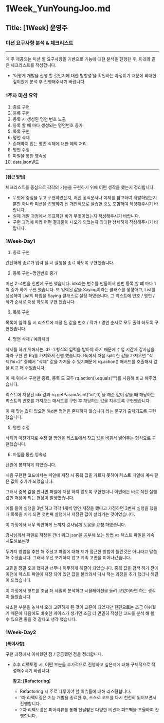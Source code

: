 # 1Week_YunYoungJoo.md

## Title: [1Week] 윤영주

### 미션 요구사항 분석 & 체크리스트

---

매 주 제공되는 미션 별 요구사항을 기반으로 기능에 대한 분석을 진행한 후, 아래와 같은 체크리스트를 작성합니다.

- ‘어떻게 개발을 진행 할 것인지에 대한 방향성’을 확인하는 과정이기 때문에 최대한 깊이있게 분석 후 진행해주시기 바랍니다.


### 1주차 미션 요약
1. 종료 구현
2. 등록 구현
3. 등록 시 생성된 명언 번호 노출
4. 등록 할 때 마다 생성되는 명언번호 증가
5. 목록 구현
6. 명언 삭제
7. 존재하지 않는 명언 삭제에 대한 예외 처리
8. 명언 수정
9. 파일을 통한 영속성
10. data.json빌드

---

**[접근 방법]**

체크리스트를 중심으로 각각의 기능을 구현하기 위해 어떤 생각을 했는지 정리합니다.

- 무엇에 중점을 두고 구현하였는지, 어떤 공식문서나 예제를 참고하여 개발하였는지 뿐만 아니라 미션을 진행하기 전 개인적으로 실습한 것도 포함하여 작성해주시기 바랍니다.
- 실제 개발 과정에서 목표하던 바가 무엇이었는지 작성해주시기 바랍니다.
- 구현 과정에 따라 어떤 결과물이 나오게 되었는지 최대한 상세하게 작성해주시기 바랍니다.

### 1Week-Day1
1. 종료 구현

간단하게 종료가 입력 될 시 실행을 종료 하도록 구현했습니다.

2. 등록 구현~명인번호 증가

미션 2~4번을 한번에 구현 했습니다. 
idx라는 변수를 만들어서 한번 등록 할 떄 마다 1씩 증가 하게 구현 했습니다.
또 입력된 값을 Saying이라는 클래스를 생성하고, List를 생성하여
List의 타입을 Saying 클래스로 설정 하였습니다.
그 리스트에 번호 / 명언 / 작가  순서로 저장 하도록 구현 했습니다.

3. 목록 구현

목록이 입력 될 시 리스트에 저장 된 값을
번호 / 작가 / 명언 순서로 모두 출력 하도록 구현했습니다.

4. 명언 삭제 / 예외처리

삭제를 하기 위해서는 id?=1 형식의 입력을 받아야 하기 때문에
수업 시간에 강사님을 따라 구현 한 Rq를 가져와서 진행 했습니다.
Rq에서 처음 split 한 값을 가져오면 "삭제?id=2" 중에서 "삭제" 값을 가져올 수 있기때문에
rq.action() 매서드를 호출해서 값을 비교 해 주었습니다.

이 때 위에서 구현한 종료, 등록 도 모두 rq.action().equals("")를 사용해 비교 해주었습니다.

리스트에 저장된 idx 값과 rq.getParamAsInt("id",0) 을 해준 값이
같을 때 해당하는 리스트의 번호를 가져오는 매서드를 구현 후
해당하는 값을 지우도록 구현했습니다.

이 때 맞는 값이 없으면 %d번 명언은 존재하지 않습니다 라는 문구가 출력되도록 구현했습니다.

5. 명언 수정

삭제와 마찬가지로 수정 할 명언을 리스트에서 찾고 값을 바꿔서 넣어주는 형식으로 구현했습니다.

6. 파일을 통한 영속성

난관에 봉착하게 되었습니다.

처음 구현한 코드에서는 파일에 저장 시 중복 값을 거르지 못하여
텍스트 파일에 계속 같은 값이 추가가 되었습니다.

그래서 중복 값을 만나면 파일에 저장 하지 않도록 구현했더니
이번에는 바로 직전 실행 값만 저장이 되는 현상이 발생했습니다.

예를 들어 실행을 3번 하고 각각 1개씩 명언 저장을 했다고 가정하면
3번째 실행을 했을때 목록을 치게 되면 첫번째 실행에서 저장된 값이
날라가는 것이었습니다.

이 과정에서 너무 막연하게 느껴져 강사님께 도움을 요청 하였습니다.

강사님께서 파일로 저장을 건너 뛰고 json을 공부해 보는 방법 vs 텍스트 파일을 계속 시도해보는것 

두가지 방법을 추천 해 주셨고 파일에 대해 제가 접근한 방법이 틀린것은 아니라고 말씀 해 주셨습니다.
그래서 우선 포기하지 않고 계속 고민을 이어나갔습니다.

고민을 정말 오래 했지만 너무나 허무하게 해결이 되었습니다.
중복 값을 검색 하기 전에 이전에 텍스트 파일에 저장 되어 있던 값을
불러와서 다시 적는 과정을 추가 했더니 해결이 되었습니다.

이 과정에서 코드를 조금 더 세밀히 분석하고 시뮬레이션을 돌려 보았더라면 하는 생각이 들었습니다.

사소한 부분을 놓쳐서 오래 고민하게 된 것이 교훈이 되었지만
한편으로는 조금 아쉬웠기 때문에 다음에도 비슷한 케이스가 생기면
조금 더 면밀히 작성한 코드를 분석 해 볼 수 있으면 좋을 것 같다고 생각 했습니다.

### 1Week-Day2



**[특이사항]**

구현 과정에서 아쉬웠던 점 / 궁금했던 점을 정리합니다.

- 추후 리팩토링 시, 어떤 부분을 추가적으로 진행하고 싶은지에 대해 구체적으로 작성해주시기 바랍니다.

  **참고: [Refactoring]**

  - Refactoring 시 주로 다루어야 할 이슈들에 대해 리스팅합니다.
  - 1차 리팩토링은 기능 개발을 종료한 후, 스스로 코드를 다시 천천히 읽어보면서 진행합니다.
  - 2차 리팩토링은 피어리뷰를 통해 전달받은 다양한 의견과 피드백을 조율하여 진행합니다.